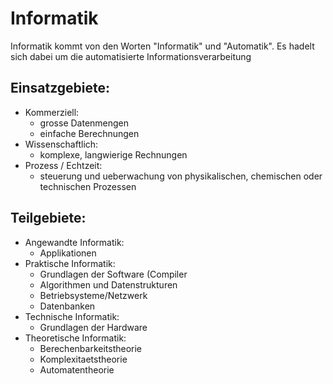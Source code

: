 # Informatik

Informatik kommt von den Worten "Informatik" und "Automatik".
Es hadelt sich dabei um die automatisierte Informationsverarbeitung

## Einsatzgebiete:

* Kommerziell:
    * grosse Datenmengen
    * einfache Berechnungen
* Wissenschaftlich:
  * komplexe, langwierige Rechnungen
* Prozess / Echtzeit:
  * steuerung und ueberwachung von physikalischen, chemischen oder technischen Prozessen

## Teilgebiete:

* Angewandte Informatik:
  * Applikationen
* Praktische Informatik:
  * Grundlagen der Software (Compiler
  * Algorithmen und Datenstrukturen
  * Betriebsysteme/Netzwerk
  * Datenbanken
* Technische Informatik:
  * Grundlagen der Hardware
* Theoretische Informatik:
  * Berechenbarkeitstheorie
  * Komplexitaetstheorie
  * Automatentheorie

